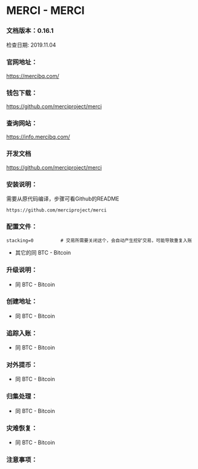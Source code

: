 # MERCI - MERCI

### 文档版本：0.16.1
检查日期: 2019.11.04

### 官网地址：
https://mercibq.com/

### 钱包下载：
https://github.com/merciproject/merci

### 查询网站：
https://info.mercibq.com/

### 开发文档
https://github.com/merciproject/merci

### 安装说明：
需要从原代码编译，步骤可看Github的README  
```
https://github.com/merciproject/merci
```

### 配置文件：
```
stacking=0          # 交易所需要关闭这个，会自动产生挖矿交易，可能导致重复入账  
```
* 其它的同 BTC - Bitcoin

### 升级说明：
* 同 BTC - Bitcoin

### 创建地址：
* 同 BTC - Bitcoin

### 追踪入账：
* 同 BTC - Bitcoin

### 对外提币：
* 同 BTC - Bitcoin

### 归集处理：
* 同 BTC - Bitcoin

### 灾难恢复：
* 同 BTC - Bitcoin

### 注意事项：

